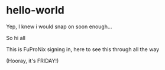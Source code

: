 # hello-world 

Yep, I knew i would snap on soon enough...

So hi all

This is FuProNix signing in, here to see this through all the way

(Hooray, it's FRIDAY!)

